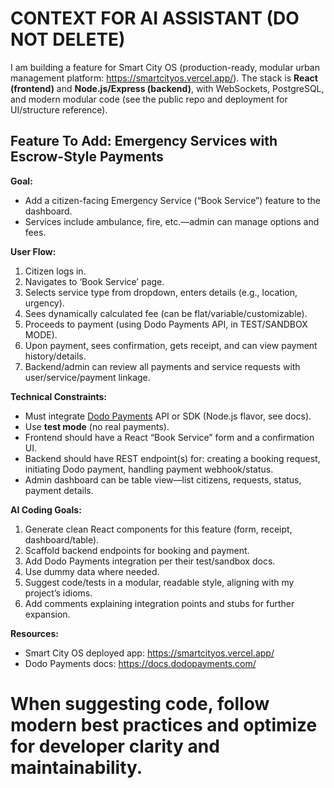 # CONTEXT FOR AI ASSISTANT (DO NOT DELETE)

I am building a feature for Smart City OS (production-ready, modular urban management platform: https://smartcityos.vercel.app/). The stack is **React (frontend)** and **Node.js/Express (backend)**, with WebSockets, PostgreSQL, and modern modular code (see the public repo and deployment for UI/structure reference).

## Feature To Add: Emergency Services with Escrow-Style Payments

**Goal:**  
- Add a citizen-facing Emergency Service (“Book Service”) feature to the dashboard.
- Services include ambulance, fire, etc.—admin can manage options and fees.

**User Flow:**  
1. Citizen logs in.
2. Navigates to ‘Book Service’ page.
3. Selects service type from dropdown, enters details (e.g., location, urgency).
4. Sees dynamically calculated fee (can be flat/variable/customizable).
5. Proceeds to payment (using Dodo Payments API, in TEST/SANDBOX MODE).
6. Upon payment, sees confirmation, gets receipt, and can view payment history/details.
7. Backend/admin can review all payments and service requests with user/service/payment linkage.

**Technical Constraints:**  
- Must integrate [Dodo Payments](https://dodopayments.com) API or SDK (Node.js flavor, see docs).
- Use **test mode** (no real payments).
- Frontend should have a React “Book Service” form and a confirmation UI.
- Backend should have REST endpoint(s) for: creating a booking request, initiating Dodo payment, handling payment webhook/status.
- Admin dashboard can be table view—list citizens, requests, status, payment details.

**AI Coding Goals:**  
1. Generate clean React components for this feature (form, receipt, dashboard/table).
2. Scaffold backend endpoints for booking and payment.
3. Add Dodo Payments integration per their test/sandbox docs.
4. Use dummy data where needed.
5. Suggest code/tests in a modular, readable style, aligning with my project’s idioms.
6. Add comments explaining integration points and stubs for further expansion.

**Resources:**  
- Smart City OS deployed app: https://smartcityos.vercel.app/
- Dodo Payments docs: https://docs.dodopayments.com/

# When suggesting code, follow modern best practices and optimize for developer clarity and maintainability.
